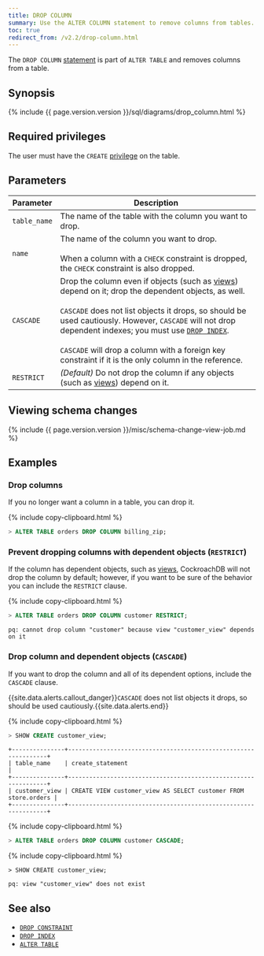 ```yaml
---
title: DROP COLUMN
summary: Use the ALTER COLUMN statement to remove columns from tables.
toc: true
redirect_from: /v2.2/drop-column.html
---
```


The `DROP COLUMN` [statement](sql-statements.html) is part of `ALTER TABLE` and removes columns from a table.


## Synopsis

<section> {% include {{ page.version.version }}/sql/diagrams/drop_column.html %} </section>

## Required privileges

The user must have the `CREATE` [privilege](authorization.html#assign-privileges) on the table.

## Parameters

 Parameter | Description
-----------|-------------
 `table_name` | The name of the table with the column you want to drop.
 `name` | The name of the column you want to drop.<br><br>When a column with a `CHECK` constraint is dropped, the `CHECK` constraint is also dropped.
 `CASCADE` | Drop the column even if objects (such as [views](views.html)) depend on it; drop the dependent objects, as well.<br><br>`CASCADE` does not list objects it drops, so should be used cautiously. However, `CASCADE` will not drop dependent indexes; you must use [`DROP INDEX`](drop-index.html).<br><br>`CASCADE` will drop a column with a foreign key constraint if it is the only column in the reference.
 `RESTRICT` | *(Default)* Do not drop the column if any objects (such as [views](views.html)) depend on it.

## Viewing schema changes

{% include {{ page.version.version }}/misc/schema-change-view-job.md %}

## Examples

### Drop columns

If you no longer want a column in a table, you can drop it.

{% include copy-clipboard.html %}
~~~ sql
> ALTER TABLE orders DROP COLUMN billing_zip;
~~~

### Prevent dropping columns with dependent objects (`RESTRICT`)

If the column has dependent objects, such as [views](views.html), CockroachDB will not drop the column by default; however, if you want to be sure of the behavior you can include the `RESTRICT` clause.

{% include copy-clipboard.html %}
~~~ sql
> ALTER TABLE orders DROP COLUMN customer RESTRICT;
~~~
~~~
pq: cannot drop column "customer" because view "customer_view" depends on it
~~~

### Drop column and dependent objects (`CASCADE`)

If you want to drop the column and all of its dependent options, include the `CASCADE` clause.

{{site.data.alerts.callout_danger}}<code>CASCADE</code> does not list objects it drops, so should be used cautiously.{{site.data.alerts.end}}

{% include copy-clipboard.html %}
~~~ sql
> SHOW CREATE customer_view;
~~~

~~~
+---------------+----------------------------------------------------------------+
| table_name    | create_statement                                               |
+---------------+----------------------------------------------------------------+
| customer_view | CREATE VIEW customer_view AS SELECT customer FROM store.orders |
+---------------+----------------------------------------------------------------+
~~~

{% include copy-clipboard.html %}
~~~ sql
> ALTER TABLE orders DROP COLUMN customer CASCADE;
~~~

{% include copy-clipboard.html %}
~~~
> SHOW CREATE customer_view;
~~~

~~~
pq: view "customer_view" does not exist
~~~

## See also

- [`DROP CONSTRAINT`](drop-constraint.html)
- [`DROP INDEX`](drop-index.html)
- [`ALTER TABLE`](alter-table.html)

